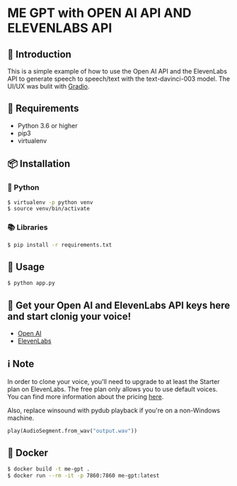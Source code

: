 # ME GPT with OPEN AI API AND ELEVENLABS API

## 🔳 Introduction

This is a simple example of how to use the Open AI API and the ElevenLabs API to generate speech to speech/text with the text-davinci-003 model. The UI/UX was bulit with [Gradio](https://gradio.app/).

## 📄 Requirements

- Python 3.6 or higher
- pip3
- virtualenv

## 📦 Installation

### 🐍 Python

```bash
$ virtualenv -p python venv
$ source venv/bin/activate
```

### 📚 Libraries

```bash
$ pip install -r requirements.txt
```

## 🚀 Usage

```bash
$ python app.py
```

## 🔑 Get your Open AI and ElevenLabs API keys here and start clonig your voice!

- [Open AI](https://platform.openai.com/)
- [ElevenLabs](https://beta.elevenlabs.io/)

## ℹ️ Note

In order to clone your voice, you'll need to upgrade to at least the Starter plan on ElevenLabs. The free plan only allows you to use default voices. You can find more information about the pricing [here](https://beta.elevenlabs.io/pricing).

Also, replace winsound with pydub playback if you're on a non-Windows machine.

```python
play(AudioSegment.from_wav("output.wav"))
```

## 🐳 Docker

```bash
$ docker build -t me-gpt .
$ docker run --rm -it -p 7860:7860 me-gpt:latest
```
